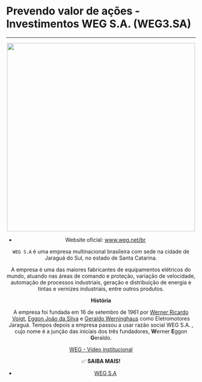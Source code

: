 # Prevendo valor de ações - Investimentos WEG S.A. (WEG3.SA)
---

<center><img src='https://upload.wikimedia.org/wikipedia/commons/thumb/d/dd/WEG_Equipamentos_El%C3%A9tricos.svg/1200px-WEG_Equipamentos_El%C3%A9tricos.svg.png' width='500'>

- Website oficial: www.weg.net/br
  
`WEG S.A` é uma empresa multinacional brasileira com sede na cidade de Jaraguá do Sul, no estado de Santa Catarina.

A empresa é uma das maiores fabricantes de equipamentos elétricos do mundo, atuando nas áreas de comando e proteção, variação de velocidade, automação de processos industriais, geração e distribuição de energia e tintas e vernizes industriais, entre outros produtos.

**História**

A empresa foi fundada em 16 de setembro de 1961 por [Werner Ricardo Voigt](https://pt.wikipedia.org/wiki/Werner_Ricardo_Voigt), [Eggon João da Silva](https://pt.wikipedia.org/wiki/Eggon_Jo%C3%A3o_da_Silva) e [Geraldo Werninghaus](https://pt.wikipedia.org/wiki/Geraldo_Werninghaus) como Eletromotores Jaraguá. Tempos depois a empresa passou a usar razão social WEG S.A. , cujo nome é a junção das iniciais dos três fundadores, **W**erner **E**ggon **G**eraldo.
  
[WEG - Vídeo institucional](https://youtu.be/u5FGUIasTLM)
  
✅ **SAIBA MAIS!**
- [WEG S.A](https://pt.wikipedia.org/wiki/WEG_S.A.)
